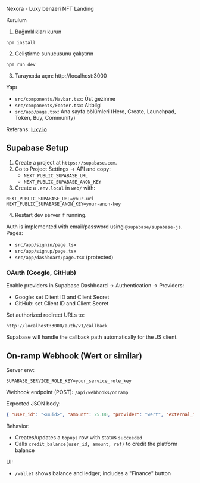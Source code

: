Nexora - Luxy benzeri NFT Landing

Kurulum

1) Bağımlılıkları kurun
```
npm install
```
2) Geliştirme sunucusunu çalıştırın
```
npm run dev
```
3) Tarayıcıda açın: http://localhost:3000

Yapı

- `src/components/Navbar.tsx`: Üst gezinme
- `src/components/Footer.tsx`: Altbilgi
- `src/app/page.tsx`: Ana sayfa bölümleri (Hero, Create, Launchpad, Token, Buy, Community)

Referans: [luxy.io](https://luxy.io/)

## Supabase Setup

1. Create a project at `https://supabase.com`.
2. Go to Project Settings → API and copy:
   - `NEXT_PUBLIC_SUPABASE_URL`
   - `NEXT_PUBLIC_SUPABASE_ANON_KEY`
3. Create a `.env.local` in `web/` with:
```
NEXT_PUBLIC_SUPABASE_URL=your-url
NEXT_PUBLIC_SUPABASE_ANON_KEY=your-anon-key
```
4. Restart dev server if running.

Auth is implemented with email/password using `@supabase/supabase-js`. Pages:
- `src/app/signin/page.tsx`
- `src/app/signup/page.tsx`
- `src/app/dashboard/page.tsx` (protected)

### OAuth (Google, GitHub)

Enable providers in Supabase Dashboard → Authentication → Providers:
- Google: set Client ID and Client Secret
- GitHub: set Client ID and Client Secret

Set authorized redirect URLs to:
```
http://localhost:3000/auth/v1/callback
```
Supabase will handle the callback path automatically for the JS client.

## On-ramp Webhook (Wert or similar)

Server env:
```
SUPABASE_SERVICE_ROLE_KEY=your_service_role_key
```

Webhook endpoint (POST): `/api/webhooks/onramp`

Expected JSON body:
```json
{ "user_id": "<uuid>", "amount": 25.00, "provider": "wert", "external_id": "pay_123" }
```

Behavior:
- Creates/updates a `topups` row with status `succeeded`
- Calls `credit_balance(user_id, amount, ref)` to credit the platform balance

UI:
- `/wallet` shows balance and ledger; includes a "Finance" button
